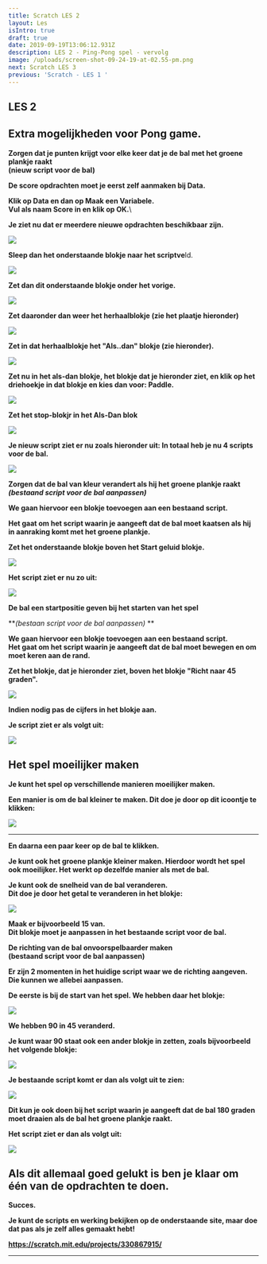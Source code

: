 ```yaml
---
title: Scratch LES 2
layout: Les
isIntro: true
draft: true
date: 2019-09-19T13:06:12.931Z
description: LES 2 - Ping-Pong spel - vervolg
image: /uploads/screen-shot-09-24-19-at-02.55-pm.png
next: Scratch LES 3
previous: 'Scratch - LES 1 '
---
```

## **LES 2**

## **Extra mogelijkheden voor Pong game.**

**Zorgen dat je punten krijgt voor elke keer dat je de bal met het groene plankje raakt** \
**(nieuw script voor de bal)**

**De score opdrachten moet je eerst zelf aanmaken bij Data.**

**Klik op Data en dan op Maak een Variabele.** \
**Vul als naam Score in en klik op OK.**\

**Je ziet nu dat er meerdere nieuwe opdrachten beschikbaar zijn.**

![](/uploads/variabele.png)

**Sleep dan het onderstaande blokje naar het scriptve**ld.

![](/uploads/blokje.png)

**Zet dan dit onderstaande blokje onder het vorige.**

![](/uploads/blokje-2.png)

**Zet daaronder dan weer het herhaalblokje (zie het plaatje hieronder)**

![](/uploads/blokje-3.png)

**Zet in dat herhaalblokje het "Als..dan" blokje (zie hieronder).**

![](/uploads/blokje-4.png)

**Zet nu in het als-dan blokje, het blokje dat je hieronder ziet, en klik op het driehoekje in dat blokje en kies dan voor: Paddle.**

![](/uploads/blokje-5.png)

**Zet het stop-blokjr in het Als-Dan blok**

![](/uploads/blokje-6.png)

**Je nieuw script ziet er nu zoals hieronder uit: In totaal heb je nu 4 scripts voor de bal.**

![](/uploads/scorescript-2.png)

**Zorgen dat de bal van kleur verandert als hij het groene plankje raakt** \
_**(bestaand script voor de bal aanpassen)**_

**We gaan hiervoor een blokje toevoegen aan een bestaand script.**

**Het gaat om het script waarin je aangeeft dat de bal moet kaatsen als hij in aanraking komt met het groene plankje.**

**Zet het onderstaande blokje  boven het Start geluid blokje.**

![](/uploads/kleurblokje.png)

**Het script ziet er nu zo uit:**

![](/uploads/scriptblokje-aangepast.png)

**De bal een startpositie geven bij het starten van het spel**

**_(bestaan script voor de bal aanpassen)_
**

**We gaan hiervoor een blokje toevoegen aan een bestaand script.**\
**Het gaat om het script waarin je aangeeft dat de bal moet bewegen en om moet keren aan de rand.**

**Zet het blokje, dat je hieronder ziet, boven het blokje "Richt naar 45 graden".**

![](/uploads/ga-naar.png)

**Indien nodig pas de cijfers in het blokje aan.**

**Je script ziet er als volgt uit:**

![](/uploads/toon-script-9.png)

## **Het spel moeilijker maken**

**Je kunt het spel op verschillende manieren moeilijker maken.**

**Een manier is om de bal kleiner te maken. Dit doe je door op dit icoontje te klikken:**

![](/uploads/screen-shot-09-23-19-at-05.40-pm.png)

- - -

**En daarna een paar keer op de bal te klikken.**

**Je kunt ook het groene plankje kleiner maken. Hierdoor wordt het spel ook moeilijker. Het werkt op dezelfde manier als met de bal.**

**Je kunt ook de snelheid van de bal veranderen.** \
**Dit doe je door het getal te veranderen in het blokje:**

![](/uploads/neem-stappen.png)

**Maak er bijvoorbeeld 15 van.** \
**Dit blokje moet je aanpassen in het bestaande script voor de bal.**

**De richting van de bal onvoorspelbaarder maken** \
**(bestaand script voor de bal aanpassen)**

**Er zijn 2 momenten in het huidige script waar we de richting aangeven.** \
**Die kunnen we allebei aanpassen.**

**De eerste is bij de start van het spel. We hebben daar het blokje:**

![](/uploads/richt-naar-graden.png)

**We hebben 90 in 45 veranderd.**

**Je kunt waar 90 staat ook een ander blokje in zetten, zoals bijvoorbeeld het volgende blokje:**

![](/uploads/willekeurig-getal.png)

**Je bestaande script komt er dan als volgt uit te zien:**

![](/uploads/toon-script-10.png)

**Dit kun je ook doen bij het script waarin je aangeeft dat de bal 180 graden moet draaien als de bal het groene plankje raakt.**

**Het script ziet er dan als volgt uit:**

![](/uploads/toon-script-11.png)



## **Als dit allemaal goed gelukt is ben je klaar om één van de opdrachten te doen.**

**Succes.**

**Je kunt de scripts en werking bekijken op de onderstaande site, maar doe dat pas als je zelf alles gemaakt hebt!**

**https://scratch.mit.edu/projects/330867915/**

****

